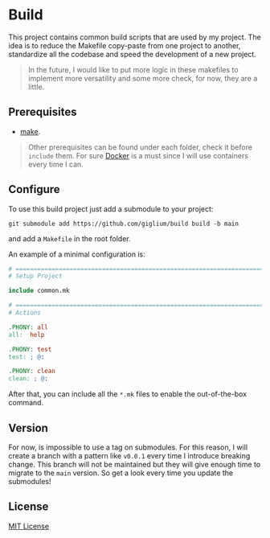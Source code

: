 # Build

This project contains common build scripts that are used by my project. The idea is to reduce the Makefile copy-paste from one project to another, standardize all the codebase and speed the development of a new project.

> In the future, I would like to put more logic in these makefiles to implement more versatility and some more check, for now, they are a little.

## Prerequisites

* [make](https://www.gnu.org/software/make/).

> Other prerequisites can be found under each folder, check it before `include` them. For sure [Docker](https://www.docker.com/) is a must since I will use containers every time I can.

## Configure

To use this build project just add a submodule to your project:

```shell
git submodule add https://github.com/giglium/build build -b main
```

and add a `Makefile` in the root folder.

An example of a minimal configuration is:

```makefile
# ====================================================================================
# Setup Project

include common.mk

# ====================================================================================
# Actions

.PHONY: all
all:  help

.PHONY: test
test: ; @:

.PHONY: clean
clean: ; @:
```

After that, you can include all the `*.mk` files to enable the out-of-the-box command.

## Version

For now, is impossible to use a tag on submodules. For this reason, I will create a branch with a pattern like `v0.0.1` every time I introduce breaking change. This branch will not be maintained but they will give enough time to migrate to the `main` version. So get a look every time you update the submodules!

## License

[MIT License](https://opensource.org/licenses/MIT)
